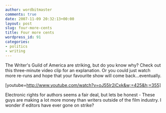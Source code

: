 ```yaml
---
author: wordbitmaster
comments: true
date: 2007-11-09 20:32:13+00:00
layout: post
slug: four-more-cents
title: Four more cents
wordpress_id: 91
categories:
- politics
- writing
---
```


The Writer's Guild of America are striking, but do you know why? Check out this three-minute video clip for an explanation. Or you could just watch more re-runs and hope that your favourite show will come back...eventually.

[youtube=http://www.youtube.com/watch?v=oJ55Ir2jCxk&w;=425&h;=355]

Electronic rights for authors seems a fair deal, but lets be honest - These guys are making a lot more money than writers outside of the film industry. I wonder if editors have ever gone on strike?
